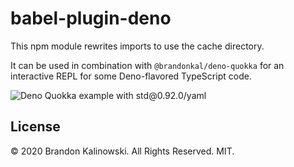 # babel-plugin-deno

This npm module rewrites imports to use the cache directory.

It can be used in combination with `@brandonkal/deno-quokka` for an interactive REPL for some Deno-flavored TypeScript code.

![Deno Quokka example with std@0.92.0/yaml](https://user-images.githubusercontent.com/4714862/72419175-2f72ad00-3774-11ea-950a-a20936b7fb95.png)

## License

© 2020 Brandon Kalinowski. All Rights Reserved. MIT.
